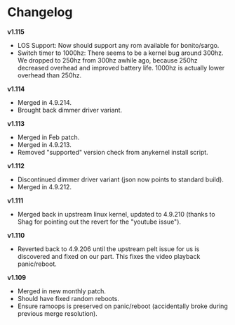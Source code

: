 # Changelog

**v1.115**
 * LOS Support: Now should support any rom available for bonito/sargo.
 * Switch timer to 1000hz: There seems to be a kernel bug around 300hz. We dropped to 250hz from 300hz awhile ago, because 250hz decreased overhead and improved battery life. 1000hz is actually lower overhead than 250hz.

**v1.114**
 * Merged in 4.9.214.
 * Brought back dimmer driver variant.

**v1.113**

 * Merged in Feb patch.
 * Merged in 4.9.213.
 * Removed "supported" version check from anykernel install script.

**v1.112**

 * Discontinued dimmer driver variant (json now points to standard build).
 * Merged in 4.9.212.

**v1.111**

* Merged back in upstream linux kernel, updated to 4.9.210 (thanks to Shag for pointing out the revert for the "youtube issue").

**v1.110**

* Reverted back to 4.9.206 until the upstream pelt issue for us is discovered and fixed on our part. This fixes the video playback panic/reboot.

**v1.109**

* Merged in new monthly patch.
* Should have fixed random reboots.
* Ensure ramoops is preserved on panic/reboot (accidentally broke during previous merge resolution).
